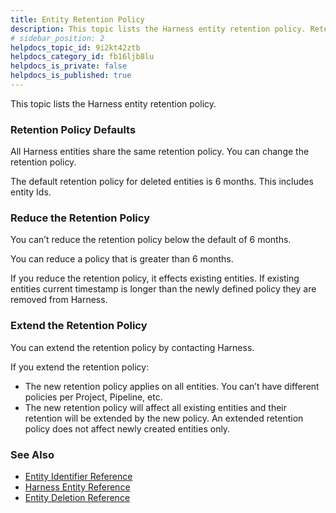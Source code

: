 ```yaml
---
title: Entity Retention Policy
description: This topic lists the Harness entity retention policy. Retention Policy Defaults. All Harness entities share the same retention policy. You can change the retention policy. The default retention polic…
# sidebar_position: 2
helpdocs_topic_id: 9i2kt42ztb
helpdocs_category_id: fb16ljb8lu
helpdocs_is_private: false
helpdocs_is_published: true
---
```


This topic lists the Harness entity retention policy.

### Retention Policy Defaults

All Harness entities share the same retention policy. You can change the retention policy.

The default retention policy for deleted entities is 6 months. This includes entity Ids. 

### Reduce the Retention Policy

You can’t reduce the retention policy below the default of 6 months.

You can reduce a policy that is greater than 6 months.

If you reduce the retention policy, it effects existing entities. If existing entities current timestamp is longer than the newly defined policy they are removed from Harness.

### Extend the Retention Policy

You can extend the retention policy by contacting Harness. 

If you extend the retention policy:

* The new retention policy applies on all entities. You can’t have different policies per Project, Pipeline, etc.
* The new retention policy will affect all existing entities and their retention will be extended by the new policy. An extended retention policy does not affect newly created entities only.

### See Also

* [Entity Identifier Reference](/article/li0my8tcz3-entity-identifier-reference)
* [Harness Entity Reference](/article/tygjin99y9-harness-entity-reference)
* [Entity Deletion Reference](/article/amj1oz4x4k-entity-deletion-reference)

